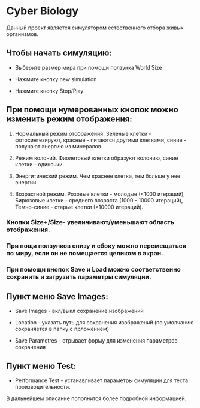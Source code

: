 # Cyber Biology

Данный проект является симулятором естественного отбора живых организмов.

## Чтобы начать симуляцию:

* Выберите размер мира при помощи ползунка World Size

* Нажмите кнопку new simulation

* Нажмите кнопку Stop/Play


## При помощи нумерованных кнопок можно изменить режим отображения:

1. Нормальный режим отображения. Зеленые клетки - фотосинтезируют, красные - питаются другими клетками, синие - получают энергию из минералов.

2. Режим колоний. Фиолетовый клетки образуют колонию, синие клетки - одиночки.

3. Энергитический режим. Чем краснее клетка, тем больше у нее энергии.

4. Возрастной режим. Розовые клетки - молодые (<1000 итераций), Бирюзовые клетки - среднего возраста (1000 - 10000 итераций), Темно-синие - старые клетки (>10000 итераций).


### Кнопки Size+/Size- увеличивают/уменьшают область отображения.

### При пощи ползунков снизу и сбоку можно перемещаться по миру, если он не помещается целиком в экран.

### При помощи кнопок Save и Load можно соответственно сохранить и загрузить параметры симуляции.

## Пункт меню Save Images:

* Save Images - вкл/выкл сохранение изображений

* Location - указать путь для сохранения изображений (по умолчанию сохраняется в папку с прложением)

* Save Parametres - отрывает форму для изменения параметров сохранения


## Пункт меню Test:

* Performance Test - устанавливает параметры симуляции для теста производительности.

В дальнейшем описание пополнится более подробной информацией.